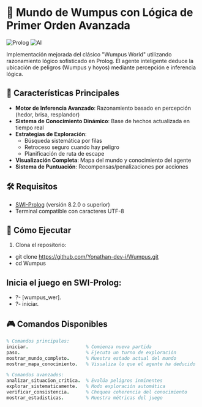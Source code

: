 # 🏹 Mundo de Wumpus con Lógica de Primer Orden Avanzada

![Prolog](https://img.shields.io/badge/Prolog-Expert%20System-red) 
![AI](https://img.shields.io/badge/Artificial%20Intelligence-Logical%20Reasoning-blue)

Implementación mejorada del clásico "Wumpus World" utilizando razonamiento lógico sofisticado en Prolog. El agente inteligente deduce la ubicación de peligros (Wumpus y hoyos) mediante percepción e inferencia lógica.

## 🌟 Características Principales

- **Motor de Inferencia Avanzado**: Razonamiento basado en percepción (hedor, brisa, resplandor)
- **Sistema de Conocimiento Dinámico**: Base de hechos actualizada en tiempo real
- **Estrategias de Exploración**:
  - Búsqueda sistemática por filas
  - Retroceso seguro cuando hay peligro
  - Planificación de ruta de escape
- **Visualización Completa**: Mapa del mundo y conocimiento del agente
- **Sistema de Puntuación**: Recompensas/penalizaciones por acciones

## 🛠️ Requisitos

- [SWI-Prolog](https://www.swi-prolog.org) (versión 8.2.0 o superior)
- Terminal compatible con caracteres UTF-8

## 🚀 Cómo Ejecutar

1. Clona el repositorio:
- git clone https://github.com/Yonathan-dev-i/Wumpus.git
- cd Wumpus

## Inicia el juego en SWI-Prolog:
- ?- [wumpus_wer].
- ?- iniciar.

## 🎮 Comandos Disponibles

```prolog
% Comandos principales:
iniciar.                     % Comienza nueva partida
paso.                        % Ejecuta un turno de exploración
mostrar_mundo_completo.      % Muestra estado actual del mundo
mostrar_mapa_conocimiento.   % Visualiza lo que el agente ha deducido

% Comandos avanzados:
analizar_situacion_critica.  % Evalúa peligros inminentes
explorar_sistematicamente.   % Modo exploración automática
verificar_consistencia.      % Chequea coherencia del conocimiento
mostrar_estadisticas.        % Muestra métricas del juego

